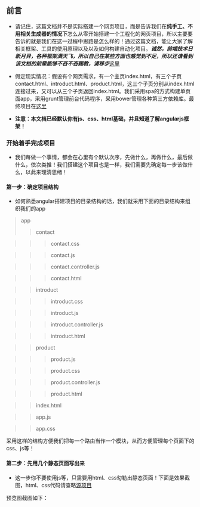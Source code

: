 ## 前言

* 请记住，这篇文档并不是实际搭建一个网页项目，而是告诉我们在**纯手工、不用相关生成器的情况下**怎么从零开始搭建一个工程化的网页项目，所以主要要告诉的就是我们在这一过程中思路是怎么样的！通过这篇文档，能让大家了解相关框架、工具的使用原理以及以及如何构建自动化项目。**_诚然，前端技术日新月异，各种框架满天飞，所以自己在某些方面也感觉到不足，所以还请看到该文档的前辈能够不吝不吝赐教，请移步_**[这里](https://github.com/woai30231/webDevDetails/issues)

* 假定现实情况：假设有个网页需求，有一个主页index.html，有三个子页contact.html、introduct.html、product.html，这三个子页分别从index.html连接过来，又可以从三个子页返回index.html。我们采用spa的方式构建单页面app，采用grunt管理前台代码程序，采用bower管理各种第三方依赖库。最终项目在[这里](https://github.com/woai30231/webDevDetails/tree/master/8/app)

* **注意：本文档已经默认你有js、css、html基础，并且知道了解angularjs框架！**

### 开始着手完成项目

* 我们每做一个事情，都会在心里有个默认次序，先做什么，再做什么，最后做什么，依次类推！我们搭建这个项目也是一样，我们需要先确定每一步该做什么，以此来理清思绪！

#### 第一步：确定项目结构

* 如何熟悉angular搭建项目的目录结构的话，我们就采用下面的目录结构来组织我们的app

> app
>> contact

>>> contact.css

>>> contact.js

>>> contact.controller.js

>>> contact.html

>> introduct

>>> introduct.css

>>> introduct.js

>>> introduct.controller.js

>>> introduct.html

>> product

>>> product.js

>>> product.css

>>> product.controller.js

>>> product.html

>> index.html

>> app.js

>> app.css

采用这样的结构方便我们把每一个路由当作一个模块，从而方便管理每个页面下的css、js等！

#### 第二步：先用几个静态页面写出来

* 这一步你不要使用js等，只需要用html、css勾勒出静态页面！下面是效果截图，html、css代码请查略[源项目](https://github.com/woai30231/webDevDetails/tree/master/8/app)

预览图截图如下：

[](https://github.com/woai30231/webDevDetails/blob/master/image/8_1.png)

[](https://github.com/woai30231/webDevDetails/blob/master/image/8_2.png)

[](https://github.com/woai30231/webDevDetails/blob/master/image/8_3.png)

[](https://github.com/woai30231/webDevDetails/blob/master/image/8_4.png)
